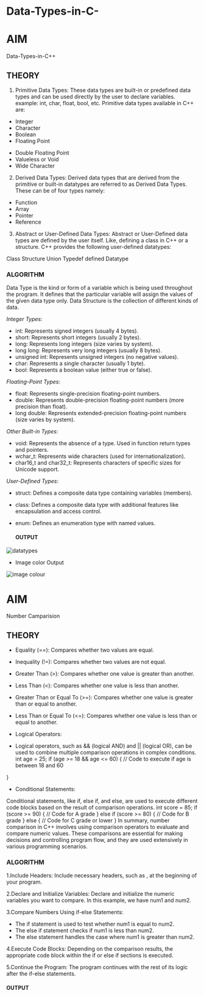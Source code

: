 # Data-Types-in-C-

# **AIM**
Data-Types-in-C++

## **THEORY**
1. Primitive Data Types: These data types are built-in or predefined data types and can be used directly by the user to declare variables. example: int, char, float, bool, etc. Primitive data types available in C++ are: 

- Integer
- Character
- Boolean
- Floating Point
+ Double Floating Point
+ Valueless or Void
+ Wide Character

2. Derived Data Types: Derived data types that are derived from the primitive or built-in datatypes are referred to as Derived Data Types. These can be of four types namely: 

+ Function
+ Array
+ Pointer
+ Reference

3. Abstract or User-Defined Data Types: Abstract or User-Defined data types are defined by the user itself. Like, defining a class in C++ or a structure. C++ provides the following user-defined datatypes:  

Class
Structure
Union
Typedef defined Datatype

### **ALGORITHM**

Data Type is the kind or form of a variable which is being used throughout the program. It defines that the particular variable will assign the values of the given data type only. Data Structure is the collection of different kinds of data.

*Integer Types*:

- int: Represents signed integers (usually 4 bytes).
- short: Represents short integers (usually 2 bytes).
- long: Represents long integers (size varies by system).
- long long: Represents very long integers (usually 8 bytes).
- unsigned int: Represents unsigned integers (no negative values).
- char: Represents a single character (usually 1 byte).
- bool: Represents a boolean value (either true or false).

*Floating-Point Types*:

- float: Represents single-precision floating-point numbers.
- double: Represents double-precision floating-point numbers (more precision than float).
- long double: Represents extended-precision floating-point numbers (size varies by system).
  
*Other Built-in Types*:

- void: Represents the absence of a type. Used in function return types and pointers.
- wchar_t: Represents wide characters (used for internationalization).
- char16_t and char32_t: Represents characters of specific sizes for Unicode support.
  
*User-Defined Types*:

- struct: Defines a composite data type containing variables (members).
- class: Defines a composite data type with additional features like encapsulation and access control.
- enum: Defines an enumeration type with named values.

  #### **OUTPUT**
![datatypes](https://github.com/Purvansha022609/Data-Types-in-C-/assets/139473344/8db9442d-19bf-4918-9790-23d305f7188a)

- Image color Output
  
![image colour](https://github.com/Purvansha022609/Data-Types-in-C-/assets/139473344/0edfb7e8-ee6d-4400-a8c3-011f7e2f4b28)


# **AIM**
Number Camparision

## **THEORY**
- Equality (==): Compares whether two values are equal.
- Inequality (!=): Compares whether two values are not equal.
- Greater Than (>): Compares whether one value is greater than another.
- Less Than (<): Compares whether one value is less than another.
- Greater Than or Equal To (>=): Compares whether one value is greater than or equal to another.
- Less Than or Equal To (<=): Compares whether one value is less than or equal to another.
- Logical Operators:

- Logical operators, such as && (logical AND) and || (logical OR), can be used to combine multiple comparison operations in complex conditions.
int age = 25;
if (age >= 18 && age <= 60) {
    // Code to execute if age is between 18 and 60

} 

- Conditional Statements:

Conditional statements, like if, else if, and else, are used to execute different code blocks based on the result of comparison operations.
int score = 85;
if (score >= 90) {
    // Code for A grade
} else if (score >= 80) {
    // Code for B grade
} else {
    // Code for C grade or lower
}
In summary, number comparison in C++ involves using comparison operators to evaluate and compare numeric values. These comparisons are essential for making decisions and controlling program flow, and they are used extensively in various programming scenarios.

### **ALGORITHM**
1.Include Headers: Include necessary headers, such as <iostream>, at the beginning of your program.

2.Declare and Initialize Variables: Declare and initialize the numeric variables you want to compare. In this example, we have num1 and num2.

3.Compare Numbers Using if-else Statements:

- The if statement is used to test whether num1 is equal to num2.
- The else if statement checks if num1 is less than num2.
- The else statement handles the case where num1 is greater than num2.

4.Execute Code Blocks: Depending on the comparison results, the appropriate code block within the if or else if sections is executed.

5.Continue the Program: The program continues with the rest of its logic after the if-else statements.

#### **OUTPUT**
